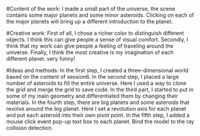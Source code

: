 #Content of the work:
  I made a small part of the universe, the scene contains some major planets and some minor asteroids. Clicking on each of the major planets will bring up a different introduction to the planet.

#Creative work:
  First of all, I chose a richer color to distinguish different objects. I think this can give people a sense of visual comfort.
  Secondly, I think that my work can give people a feeling of traveling around the universe.
  Finally, I think the most creative is my imagination of each different planet. very funny!

#Ideas and methods:
  In the first step, I created a three-dimensional world based on the content of session6.
  In the second step, I placed a large number of asteroids to fill the entire universe. Here I used a way to clone the grid and merge the grid to save code.
  In the third part, I started to put in some of my main geometry and differentiated them by changing their materials.
  In the fourth step, there are big planets and some asteroids that revolve around the big planet. Here I set a revolution axis for each planet and put each asteroid into their own pivot point.
  In the fifth step, I added a mouse click event pop-up text box to each planet. Bind the model to the ray collision detection.
